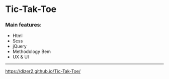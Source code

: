 # Tic-Tak-Toe

### Main features: 
 - Html
 - Scss
 - jQuery 
 - Methodology Bem
 - UX & UI
 


---

https://dizer2.github.io/Tic-Tak-Toe/

